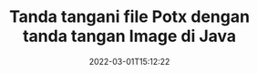 ---
############################# Static ############################
layout: "auto-gen-signature"
date: 2022-03-01T15:12:22
draft: false
operation: Sign
signaturetype: Image
fileformat: Potx
productName: Java
lang: id
productCode: java
otherformats: pdf doc docx docm dot dotm dotx odt ott rtf xls xlsx xlsm xlsb csv ods ots xltx xltm ppt pptx pps ppsx odp otp potx potm pptm ppsm png jpg bmp gif tiff svg webp wmf
breadcrumb: Put Image signature on Potx for Java

############################# Head ############################
head_title: "Menambahkan tanda tangan Image ke file Potx dengan Java"
head_description: "Letakkan Image Signature pada file Potx untuk Java menggunakan beberapa baris kode. Gunakan GroupDocs Document Signature API untuk menandatangani lusinan format file."

############################# Header ############################
title: "Tanda tangani file Potx dengan tanda tangan Image di Java"
description: "Cara menambahkan Tanda Tangan Image dengan beberapa baris kode Java"
bg_image: "https://cms.admin.containerize.com/templates/aspose/App_Themes/V3/images/bg/header1.png"
bg_overlay: false
button:
    enable: true

############################# SubMenu ############################
submenu:
    enable: true

    left:
        img_alt: "GroupDocs.Signature for Java"
        image: "https://cms.admin.containerize.com/templates/groupdocs/images/product-logos/90x90-noborder/groupdocs-signature-java.png"
        product: "GroupDocs.Signature"
        platform: "Java"



############################# About ############################
about:
    enable: true
    title: "Tentang GroupDocs.Signature for Java API tanda tangan gambar"
    content: |
        [GroupDocs.Signature for Java](https://products.groupdocs.com/signature/java/) adalah API populer untuk penandatanganan elektronik dokumen digital. Tanda tangan seperti teks, gambar, sertifikat digital, kode batang, kode QR, perangko, atau metadata tersedia. Tanda tangan dapat ditempatkan pada PDF, dokumen MS Word, buku kerja MS Excel, presentasi MS PowerPoint, file Adobe Photoshop dan berbagai format gambar. Pelanggan dapat menandatangani dokumen mereka dan memperbarui, mencari, memverifikasi, menghapus, atau melihat pratinjau tanda tangan elektronik yang diletakkan pada dokumen tersebut. Selain itu, banyak kemampuan untuk kustomisasi tanda tangan disediakan.
    

############################# Steps ############################
steps:
    enable: true
    title_left: "Langkah-langkah untuk menandatangani Potx dengan Image di Java"
    content_left: |
        [GroupDocs.Signature for Java](https://products.groupdocs.com/signature/java/) memberikan kemampuan untuk menandatangani dokumen Potx dengan Image tanda tangan dengan cepat dan mudah.
        
        * Buat instance kelas Signature yang menyediakan file Potx yang seharusnya ditandatangani sebagai jalur atau aliran memori
        * Buat instance kelas SignOptions dan atur semua data yang diminta.
        * Aktifkan metode Signature.Sign() dengan meneruskan file Potx atau aliran memori

    title_right: " Persyaratan sistem"
    content_right: |
        GroupDocs.Signature for Java didukung di semua platform dan sistem operasi utama. Sebelum menjalankan kode di bawah ini, pastikan Anda telah menginstal prasyarat berikut di sistem Anda.

        * Sistem operasi: Microsoft Windows, Linux, MacOS
        * Lingkungan pengembangan: NetBeans, Intellij IDEA, Eclipse, etc.
        * Java runtime: J2SE 6.0 and above
        * Dapatkan GroupDocs.Signature for Java terbaru dari [Maven](https://repository.groupdocs.com/webapp/#/artifacts/browse/tree/General/repo/com/groupdocs/groupdocs-signature)
         
    code: |
        ```java    
                
        // Set up input Potx file
        String filePath = "input.potx";
        // Set up output file
        String outputFilePath = "output.potx";
        // Provide image file
        String imageFilePath = "image.png";

        // Instantiate Signature for input file
        Signature signature = new Signature(filePath);

        //Provide sign options
        ImageSignOptions options = new ImageSignOptions(imageFilePath);

        // set signature position
        options.setLeft(50);
        options.setTop(200);

        // sign Potx document
        SignResult result = signature.sign(outputFilePath, options);
        ```

############################# Demos ############################
demos:
    enable: true
    title: "Menandatangani dokumen Potx dengan Image Demo Langsung"
    content: |
       Tanda tangani file Potx dengan berbagai tanda tangan sekarang juga dengan mengunjungi situs web [GroupDocs.Signature App](https://products.groupdocs.app/signature/family). Demo online gratis menunggu Anda.          

############################# More Formats ############################
more_formats:
    enable: true
    title: "Tanda tangan Image lain yang didukung untuk Java"
    content: |
        "Anda juga dapat menandatangani Potx dengan jenis tanda tangan lainnya. Silakan lihat daftarnya di bawah ini."
    format: 
       
       
back_to_top:
    enable: true
---